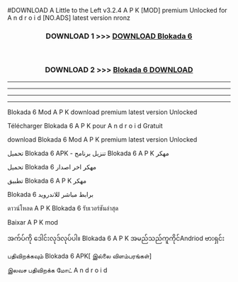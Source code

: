 #DOWNLOAD A Little to the Left v3.2.4 A P K [MOD] premium Unlocked for A n d r o i d [NO.ADS] latest version nronz 



<div align="center">

<h3>DOWNLOAD 1 >>> <a href="https://getmod1.web.app/?judule=Btd Battles">DOWNLOAD Blokada 6 </a></h3><br>

<h3>DOWNLOAD 2 >>> <a href="https://getmod1.web.app/?judule=Btd Battles">Blokada 6  DOWNLOAD </a></h3>

</div>


----------------------------------------------------------

----------------------------------------------------------

----------------------------------------------------------

----------------------------------------------------------


Blokada 6  Mod A P K download premium latest version Unlocked

Télécharger Blokada 6  A P K pour A n d r o i d Gratuit

download Blokada 6  Mod A P K premium latest version Unlocked

تحميل Blokada 6  APK - تنزيل برنامج Blokada 6  A P K مهكر

تحميل Blokada 6  مهكر اخر اصدار

تطبيق Blokada 6  A P K مهكر

Blokada 6  برابط مباشر للاندرويد

ดาวน์โหลด A P K Blokada 6  รับเวอร์ชันล่าสุด

Baixar A P K mod

အက်ပ်ကို ဒေါင်းလုဒ်လုပ်ပါ။ Blokada 6  A P K အမည်သည်ကူကိုင်Andriod ဗားရှင်း

பதிவிறக்கவும் Blokada 6  APK[ இல்லை விளம்பரங்கள்] 
 
இலவச பதிவிறக்க மோட் A n d r o i d



